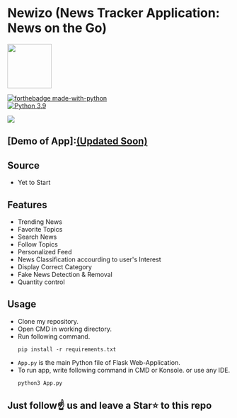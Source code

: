 # Newizo (News Tracker Application: News on the Go)
<img src="https://res.cloudinary.com/newztrakerapplication/image/upload/v1666162102/logo_aehult.png" height="100px" width="100px">


[![forthebadge made-with-python](http://ForTheBadge.com/images/badges/made-with-python.svg)](https://www.python.org/)                 
[![Python 3.9](https://img.shields.io/badge/python-3.9-blue.svg)](https://www.python.org/downloads/release/python-360/)   

<img src="https://res.cloudinary.com/newztrakerapplication/image/upload/v1663078704/news-tracker-horizontal-487x192_xbv74e.png">

## [Demo of App]:[(Updated Soon)]()

## Source
- Yet to Start

## Features
- Trending News
- Favorite Topics
- Search News
- Follow Topics
- Personalized Feed
- News Classification accourding to user's Interest
- Display Correct Category
- Fake News Detection & Removal
- Quantity control

## Usage
- Clone my repository.
- Open CMD in working directory.
- Run following command.
  ```
  pip install -r requirements.txt
  ```
- `App.py` is the main Python file of Flask Web-Application. 
- To run app, write following command in CMD or Konsole. or use any IDE.
  ```
  python3 App.py
  ```

## Just follow☝️ us and leave a Star⭐ to this repo 

